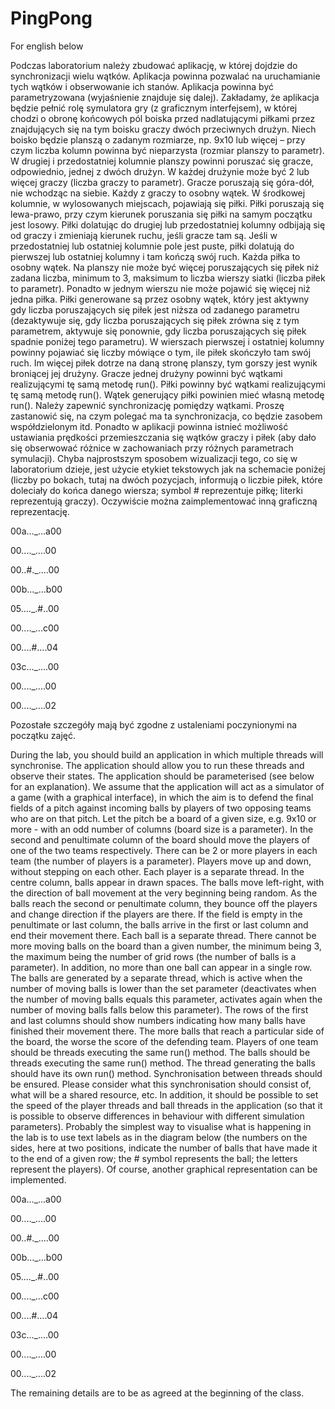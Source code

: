 # PingPong
For english below


Podczas laboratorium należy zbudować aplikację, w której dojdzie do synchronizacji wielu wątków. Aplikacja powinna pozwalać na uruchamianie tych wątków i obserwowanie ich stanów. Aplikacja powinna być parametryzowana (wyjaśnienie znajduje się dalej).
Zakładamy, że aplikacja będzie pełnić rolę symulatora gry (z graficznym interfejsem), w której chodzi o obronę końcowych pól boiska przed nadlatującymi piłkami przez znajdujących się na tym boisku graczy dwóch przeciwnych drużyn.
Niech boisko będzie planszą o zadanym rozmiarze, np. 9x10 lub więcej – przy czym liczba kolumn powinna być nieparzysta (rozmiar planszy to parametr).
W drugiej i przedostatniej kolumnie planszy powinni poruszać się gracze, odpowiednio, jednej z dwóch drużyn. W każdej drużynie może być 2 lub więcej graczy (liczba graczy to parametr). Gracze poruszają się góra-dół, nie wchodząc na siebie. Każdy z graczy to osobny wątek.
W środkowej kolumnie, w wylosowanych miejscach, pojawiają się piłki. Piłki poruszają się lewa-prawo, przy czym kierunek poruszania się piłki na samym początku jest losowy. Piłki dolatując do drugiej lub przedostatniej kolumny odbijają się od graczy i zmieniają kierunek ruchu, jeśli gracze tam są. Jeśli w przedostatniej lub ostatniej kolumnie pole jest puste, piłki dolatują do pierwszej lub ostatniej kolumny i tam kończą swój ruch. Każda piłka to osobny wątek.
Na planszy nie może być więcej poruszających się piłek niż zadana liczba, minimum to 3, maksimum to liczba wierszy siatki (liczba piłek to parametr). Ponadto w jednym wierszu nie może pojawić się więcej niż jedna piłka.
Piłki generowane są przez osobny wątek, który jest aktywny gdy liczba poruszających się piłek jest niższa od zadanego parametru (dezaktywuje się, gdy liczba poruszających się piłek zrówna się z tym parametrem, aktywuje się ponownie, gdy liczba poruszających się piłek spadnie poniżej tego parametru).
W wierszach pierwszej i ostatniej kolumny powinny pojawiać się liczby mówiące o tym, ile piłek skończyło tam swój ruch. Im więcej piłek dotrze na daną stronę planszy, tym gorszy jest wynik broniącej jej drużyny.
Gracze jednej drużyny powinni być wątkami realizującymi tę samą metodę run(). Piłki powinny być wątkami realizującymi tę samą metodę run(). Wątek generujący piłki powinien mieć własną metodę run(). Należy zapewnić synchronizację pomiędzy wątkami. Proszę zastanowić się, na czym polegać ma ta synchronizacja, co będzie zasobem współdzielonym itd.
Ponadto w aplikacji powinna istnieć możliwość ustawiania prędkości przemieszczania się wątków graczy i piłek (aby dało się obserwować różnice w zachowaniach przy różnych parametrach symulacji).
Chyba najprostszym sposobem wizualizacji tego, co się w laboratorium dzieje, jest użycie etykiet tekstowych jak na schemacie poniżej (liczby po bokach, tutaj na dwóch pozycjach, informują o liczbie piłek, które doleciały do końca danego wiersza; symbol # reprezentuje piłkę; literki reprezentują graczy). Oczywiście można zaimplementować inną graficzną reprezentację.

00a..._...a00

00...._....00

00..#._....00

00b..._...b00

05...._.#..00

00...._...c00

00....#....04

03c..._....00

00...._....00

00...._....02

Pozostałe szczegóły mają być zgodne z ustaleniami poczynionymi na początku zajęć.


During the lab, you should build an application in which multiple threads will synchronise. The application should allow you to run these threads and observe their states. The application should be parameterised (see below for an explanation).
We assume that the application will act as a simulator of a game (with a graphical interface), in which the aim is to defend the final fields of a pitch against incoming balls by players of two opposing teams who are on that pitch.
Let the pitch be a board of a given size, e.g. 9x10 or more - with an odd number of columns (board size is a parameter).
In the second and penultimate column of the board should move the players of one of the two teams respectively. There can be 2 or more players in each team (the number of players is a parameter). Players move up and down, without stepping on each other. Each player is a separate thread.
In the centre column, balls appear in drawn spaces. The balls move left-right, with the direction of ball movement at the very beginning being random. As the balls reach the second or penultimate column, they bounce off the players and change direction if the players are there. If the field is empty in the penultimate or last column, the balls arrive in the first or last column and end their movement there. Each ball is a separate thread.
There cannot be more moving balls on the board than a given number, the minimum being 3, the maximum being the number of grid rows (the number of balls is a parameter). In addition, no more than one ball can appear in a single row.
The balls are generated by a separate thread, which is active when the number of moving balls is lower than the set parameter (deactivates when the number of moving balls equals this parameter, activates again when the number of moving balls falls below this parameter).
The rows of the first and last columns should show numbers indicating how many balls have finished their movement there. The more balls that reach a particular side of the board, the worse the score of the defending team.
Players of one team should be threads executing the same run() method. The balls should be threads executing the same run() method. The thread generating the balls should have its own run() method. Synchronisation between threads should be ensured. Please consider what this synchronisation should consist of, what will be a shared resource, etc.
In addition, it should be possible to set the speed of the player threads and ball threads in the application (so that it is possible to observe differences in behaviour with different simulation parameters).
Probably the simplest way to visualise what is happening in the lab is to use text labels as in the diagram below (the numbers on the sides, here at two positions, indicate the number of balls that have made it to the end of a given row; the # symbol represents the ball; the letters represent the players). Of course, another graphical representation can be implemented.

00a..._...a00

00...._....00

00..#._....00

00b..._...b00

05...._.#..00

00...._...c00

00....#....04

03c..._....00

00...._....00

00...._....02

The remaining details are to be as agreed at the beginning of the class.
